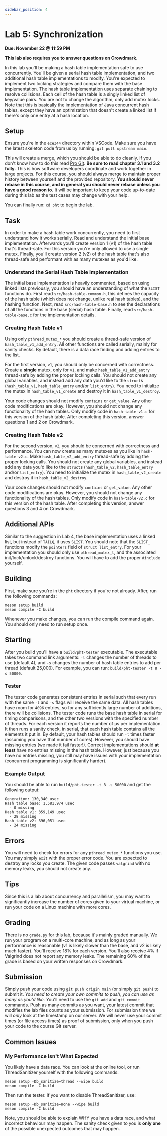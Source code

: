 ```yaml
---
sidebar_position: 4
---
```


# Lab 5: Synchronization

**Due: November 22 @ 11:59 PM**

**This lab also requires you to answer questions on Crowdmark.**

In this lab you'll be making a hash table implementation safe to use
concurrently.
You'll be given a serial hash table implementation, and two additional hash
table implementations to modify.
You're expected to implement two locking strategies and compare them with the
base implementation.
The hash table implementation uses separate chaining to resolve collisions.
Each cell of the hash table is a singly linked list of key/value pairs.
You are not to change the algorithm, only add mutex locks.
Note that this is basically the implementation of Java concurrent hash tables,
except they have an optimization that doesn't create a linked list if there's
only one entry at a hash location.

## Setup

Ensure you're in the `ece344` directory within VSCode.
Make sure you have the latest skeleton code from us by running:
`git pull upstream main`.

This will create a merge, which you should be able to do cleanly.
If you don't know how to do this read [Pro Git][pro-git].
**Be sure to read chapter 3.1 and 3.2 fully.**
This is how software developers coordinate and work together in large projects.
For this course, you should always merge to maintain proper history between
yourself and the provided repository.
**You should never rebase in this course, and in general you should
never rebase unless you have a good reason to.**
It will be important to keep your code up-to-date during this lab as the
test cases may change with your help.

You can finally run: `cd pht` to begin the lab.

## Task

In order to make a hash table work concurrently, you need to first understand
how it works serially. Read and understand the initial base implementation.
Afterwards you'll create version 1 (v1) of the hash table that's thread-safe.
For this version you're only allowed to use a single mutex.
Finally, you'll create version 2 (v2) of the hash table that's also thread-safe
and performant with as many mutexes as you'd like.

### Understand the Serial Hash Table Implementation

The initial base implementation is heavily commented, based on using linked
lists previously, you should have an understanding of what the `SLIST` functions
do. First read `src/hash-table-common.h`, this defines the capacity of the
hash table (which does not change, unlike real hash tables), and the hashing
function. Next, read `src/hash-table-base.h` to see the declarations of all the
functions in the base (serial) hash table. Finally, read `src/hash-table-base.c`
for the implementation details.

### Creating Hash Table v1

Using only `pthread_mutex_*` you should create a thread-safe version of
`hash_table_v1_add_entry`.
All other functions are called serially, mainly for sanity checks.
By default, there is a data race finding and adding entries to the list.

For the first version, `v1`, you should only be concerned with
correctness.
Create a **single** mutex, only for `v1`, and make 
`hash_table_v1_add_entry` thread-safe by adding the proper locking
calls.
You should not create any global variables, and instead add any data you'd
like to the `struct`s (`hash_table_v1`, `hash_table_entry` and/or `list_entry`).
You need to initialize the mutex in `hash_table_v1_create` and destroy
it in `hash_table_v1_destroy`.

Your code changes
should not modify `contains` or `get_value`. Any other code
modifications are okay. However, you should not change any functionality of the
hash tables.
Only modify code in `hash-table-v1.c` for this version of the hash
table.
After completing this version, answer questions 1 and 2 on Crowdmark.


### Creating Hash Table v2

For the second version, `v2`, you should be concerned with correctness
and performance.
You can now create as many mutexes as you like in `hash-table-v2.c`.
Make `hash_table_v2_add_entry` thread-safe by adding the proper
locking calls.
You should not create any global variables, and instead add any data you'd
like to the `struct`s (`hash_table_v2`, `hash_table_entry` and/or `list_entry`).
You need to initialize the mutex in `hash_table_v2_create` and destroy
it in `hash_table_v2_destroy`.

Your code changes
should not modify `contains` or `get_value`. Any other code
modifications are okay. However, you should not change any functionality of the
hash tables.
Only modify code in `hash-table-v2.c` for this version of the hash
table.
After completing this version, answer questions 3 and 4 on Crowdmark.

## Additional APIs

Similar to the suggestion in Lab 4, the base implementation uses a linked list,
but instead of `TAILQ`, it uses `SLIST`.
You should note that the `SLIST_` functions modify the `pointers`
field of `struct list_entry`.
For your implementation you should only use `pthread_mutex_t`, and
the associated init/lock/unlock/destroy functions.
You will have to add the proper `#include` yourself.

## Building

First, make sure you're in the `pht` directory if you're not already.
After, run the following commands:

    meson setup build
    meson compile -C build

Whenever you make changes, you can run the compile command again.
You should only need to run setup once.

## Starting

After you build you'll have a `build/pht-tester` executable.
The executable takes two command link arguments: `-t` changes the number
of threads to use (default 4), and `-s` changes the number of hash table
entries to add per thread (default 25,000).
For example, you can run: `build/pht-tester -t 8 -s 50000`.

### Tester

The tester code generates consistent entries in serial such that every run
with the same `-t` and `-s` flags will receive the same data.
All hash tables have room for `4096` entries, so for any sufficiently
large number of additions, there will be collisions.
The tester code runs the base hash table in serial for timing comparisons,
and the other two versions with the specified number of threads.
For each version it reports the number of µs per implementation.
It then runs a sanity check, in serial, that each hash table contains all
the elements it put in.
By default, your hash tables should run `-t` times faster (assuming you
have that number of cores).
However, you should have missing entries (we made it fail faster!).
Correct implementations should **at least** have no entries missing in
the hash table.
However, just because you have no entries missing, you still may have issues
with your implementation (concurrent programming is significantly harder).

### Example Output

You should be able to run `build/pht-tester -t 8 -s 50000` and get the following
output:

    Generation: 130,340 usec
    Hash table base: 1,581,974 usec
      - 0 missing
    Hash table v1: 359,149 usec
      - 28 missing
    Hash table v2: 396,051 usec
      - 24 missing

## Errors

You will need to check for errors for any `pthread_mutex_*` functions
you use.
You may simply `exit` with the proper error code.
You are expected to destroy any locks you create.
The given code passes `valgrind` with no memory leaks, you should not
create any.

## Tips

Since this is a lab about concurrency and parallelism, you may want to
significantly increase the number of cores given to your virtual machine, or
run your code on a Linux machine with more cores.

## Grading

There is no `grade.py` for this lab, because it's mainly graded manually.
We run your program on a multi-core machine, and as long as your performance
is reasonable (v1 is likely slower than the base, and v2 is likely much faster).
You'll receive 18% for each version. You'll also receive 4% if Valgrind does
not report any memory leaks. The remaining 60% of the grade is based on your
written responses on Crowdmark.

## Submission

Simply push your code using `git push origin main` (or simply
`git push`) to submit it.
*You need to create your own commits to push, you can use as many
as you'd like.*
You'll need to use the `git add` and `git commit` commands.
Push as many commits as you want, your latest commit that modifies
the lab files counts as your submission.
For submission time we will *only* look at the timestamp on our server.
We will never use your commit times (or file access times) as proof of
submission, only when you push your code to the course Git server.

## Common Issues

### My Performance Isn't What Expected

You likely have a data race. You can look at the online tool, or run
ThreadSanitizer yourself with the following commands:

    meson setup -Db_sanitize=thread --wipe build
    meson compile -C build
  
Then run the tester. If you want to disable ThreadSanitizer, use:

    meson setup -Db_sanitize=none --wipe build
    meson compile -C build

Note, you should be able to explain WHY you have a data race, and what incorrect
behaviour may happen. The sanity check given to you is **only one** of the
possible unexpected outcomes that may happen.

[pro-git]: https://git-scm.com/book/en/v2/
